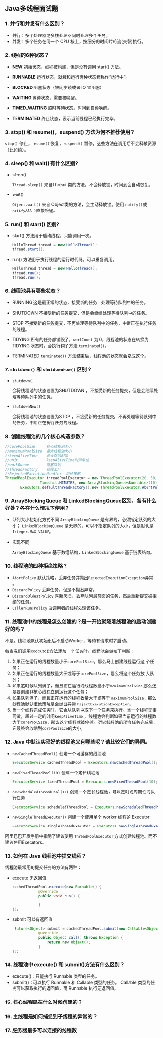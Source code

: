 ## Java多线程面试题

### 1. 并行和并发有什么区别？ 

* 并行：多个处理器或多核处理器同时处理多个任务。
* 并发：多个任务在同一个 CPU 核上，按细分的时间片轮流(交替)执行。 

### 2. 线程的6种状态？ 

* **NEW**  初始状态，线程被构建，但是没有调用 start() 方法。

* **RUNNABLE**  运行状态，就绪和运行两种状态统称作“运行中”。

* **BLOCKED**  阻塞状态（被同步锁或者 IO 锁阻塞）

* **WAITING**  等待状态，需要被唤醒。

* **TIMED_WAITING**  超时等待状态。时间到自动唤醒。

* **TERMINATED**  终止状态，表示当前线程已经执行完毕。

### 3. stop() 和 resume()，suspend() 方法为何不推荐使用？

`stop()` 停止，`resume()` 恢复，`suspend()` 暂停，这些方法在调用后不会释放资源（比如锁）。

### 4. sleep() 和 wait() 有什么区别?

* sleep()

  `Thread.sleep()` 来自Thread 类的方法，不会释放锁，时间到会自动恢复。

* wait() 

  `Object.wait()`  来自 Object类的方法，会主动释放锁。使用 `notify()`或`notifyAll()`直接唤醒。

### 5. run() 和 start() 区别?

* start() 方法用于启动线程，只能调用一次。

  ```java
  HelloThread thread = new HelloThread();
  thread.start();
  ```

* run() 方法用于执行线程的运行时代码。可以重复调用。 

  ```java
  HelloThread thread = new HelloThread();
  thread.run();
  thread.run();
  ```

### 6. 线程池具有哪些状态？

* RUNNING  这是最正常的状态，接受新的任务，处理等待队列中的任务。 

* SHUTDOWN 不接受新的任务提交，但是会继续处理等待队列中的任务。 

* STOP  不接受新的任务提交，不再处理等待队列中的任务，中断正在执行任务的线程。

* TIDYING 所有的任务都销毁了，`workCount` 为 0，线程池的状态在转换为 TIDYING 状态时，会执行钩子方法 `terminated()`。 

* TERMINATED `terminated()` 方法结束后，线程池的状态就会变成这个。

### 7. `shutdown()` 和 `shutdownNow()` 区别？

* `shutdown()` 

  会将线程池的状态设置为SHUTDOWN ，不接受新的任务提交，但是会继续处理等待队列中的任务。

* `shutdownNow()`

  会将线程池的状态设置为STOP ，不接受新的任务提交，不再处理等待队列中的任务，中断正在执行任务的线程。

### 8. 创建线程池的几个核心构造参数？

```java
//corePoolSize     核心线程池大小
//maximumPoolSize  最大线程池大小
//keepAliveTime    最大存活时间
//unit             keepAliveTime时间单位 
//workQueue        阻塞队列
//ThreadFactory    线程工厂
//RejectedExecutionHandler  拒绝策略
ThreadPoolExecutor threadPoolExecutor = new ThreadPoolExecutor(20, 50, 30,
                TimeUnit.MINUTES, new ArrayBlockingQueue<Runnable>(10),
       Executors.defaultThreadFactory(),new ThreadPoolExecutor.AbortPolicy());
```

### 9. ArrayBlockingQueue 和 LinkedBlockingQueue区别，各有什么好处？各在什么情况下使用？

* 队列大小初始化方式不同
  `ArrayBlockingQueue` 是有界的，必须指定队列的大小；
  `LinkedBlockingQueue` 是无界的，可以不指定队列的大小，但是默认是`Integer.MAX_VALUE`。

* 实现不同

  `ArrayBlockingQueue` 基于数组结构，`LinkedBlockingQueue` 基于链表结构。

### 10. 线程池的四种拒绝策略？

* `AbortPolicy`  默认策略，丢弃任务并抛出`RejectedExecutionException`异常 。
* `DiscardPolicy`   丢弃任务，但是不抛出异常。 
* `DiscardOldestPolicy`  喜新厌旧，丢弃队列最前面的任务，然后重新提交被拒绝的任务。 
* `CallerRunsPolicy`  由调用者的线程处理该任务。

### 11. 线程池中的线程是怎么创建的？是一开始就随着线程池的启动创建好的吗？

不是。线程池默认初始化后不启动Worker，等待有请求时才启动。

每当我们调用execute()方法添加一个任务时，线程池会做如下判断：

1. 如果正在运行的线程数量小于`corePoolSize`，那么马上创建线程运行这 个任务；
2. 如果正在运行的线程数量大于或等于`corePoolSize`，那么将这个任务放 入队列；
3. 如果这时候队列满了，而且正在运行的线程数量小于`maximumPoolSize`,那么还是要创建非核心线程立刻运行这个任务；
4. 如果队列满了，而且正在运行的线程数量大于或等于 `maximumPoolSize`，那么线程池默认拒绝策略是会抛出异常 `RejectExecutionException`。
5. 当一个线程完成任务时，它会从队列中取下一个任务来执行。当一个线程无事可做，超过一定的时间`keepAliveTime` ，线程池会判断如果当前运行的线程数大于`corePoolSize`，那么这个线程就被停掉。所以线程池的所有任务完成后，它最终会收缩到`corePoolSize`的大小。

### 12. Java 中默认实现好的线程池又有哪些呢？请比较它们的异同。

* `newCachedThreadPool()` 创建一个可缓存的线程池

  ```java
  ExecutorService cachedThreadPool = Executors.newCachedThreadPool();
  ```

* `newFixedThreadPool(10)` 创建一个定长线程池

  ```java
  ExecutorService fixedThreadPool = Executors.newFixedThreadPool(10);
  ```

* `newScheduledThreadPool(10)`  创建一个定长线程池，可以定时或周期性的执行任务

  ```java
  ExecutorService scheduledThreadPool = Executors.newScheduledThreadPool(10);
  ```

* `newSingleThreadExecutor()` 创建一个使用单个 worker 线程的 Executor

  ```java
  ExecutorService singleThreadExecutor = Executors.newSingleThreadExecutor();
  ```

阿里巴巴开发手册中指明了建议使用 `ThreadPoolExecutor` 方式创建线程池。而不建议使用Executors。

### 13. 如何在 Java 线程池中提交线程？

线程池最常用的提交任务的方法有两种： 

* execute  无返回值

  ```java
  cachedThreadPool.execute(new Runnable() {
              @Override
              public void run() {
                  
              }
  });
  ```

* submit  可以有返回值

  ```java
   Future<Object> submit = cachedThreadPool.submit(new Callable<Object>() {
              @Override
              public Object call() throws Exception {
                  return new Object();
              }
  });
  ```

### 14. 线程池中 execute() 和 submit()方法有什么区别？ 

* execute()：只能执行 Runnable 类型的任务。 
* submit()：可以执行 Runnable 和 Callable 类型的任务。 Callable 类型的任务可以获取执行的返回值，而 Runnable 执行无返回值。 

### 15. 核心线程是在什么时候创建的？

### 16. 主线程是如何捕捉到子线程的异常的？

### 17. 服务器最多可以连接的线程数
